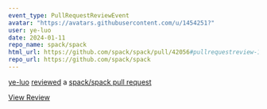 ```yaml
---
event_type: PullRequestReviewEvent
avatar: "https://avatars.githubusercontent.com/u/1454251?"
user: ye-luo
date: 2024-01-11
repo_name: spack/spack
html_url: https://github.com/spack/spack/pull/42056#pullrequestreview-1816805306
repo_url: https://github.com/spack/spack
---
```


<a href='https://github.com/ye-luo' target='_blank'>ye-luo</a> <a href='https://github.com/spack/spack/pull/42056#pullrequestreview-1816805306' target='_blank'>reviewed</a> a <a href='https://github.com/spack/spack/pull/42056' target='_blank'>spack/spack pull request</a>

<small></small>

<a href='https://github.com/spack/spack/pull/42056#pullrequestreview-1816805306' target='_blank'>View Review</a>